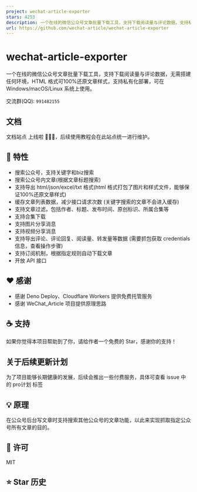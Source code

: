 ```yaml
---
project: wechat-article-exporter
stars: 4253
description: 一个在线的微信公众号文章批量下载工具，支持下载阅读量与评论数据，支持私有化部署，通过浏览器进行使用，无需进行安装
url: https://github.com/wechat-article/wechat-article-exporter
---
```


wechat-article-exporter
=======================

一个在线的微信公众号文章批量下载工具，支持下载阅读量与评论数据，无需搭建任何环境，HTML 格式可100%还原文章样式，支持私有化部署，可在 Windows/macOS/Linux 系统上使用。

交流群(QQ): `991482155`

文档
--

文档站点 上线啦 🎉🎉🎉，后续使用教程会在此站点统一进行维护。

🎯 特性
-----

-   搜索公众号，支持关键字和biz搜索
-   搜索公众号内文章(根据文章标题搜索)
-   支持导出 html/json/excel/txt 格式(html 格式打包了图片和样式文件，能够保证100%还原文章样式)
-   缓存文章列表数据，减少接口请求次数 (关键字搜索的文章不会进入缓存)
-   支持文章过滤，包括作者、标题、发布时间、原创标识、所属合集等
-   支持合集下载
-   支持图片分享消息
-   支持视频分享消息
-   支持导出评论、评论回复、阅读量、转发量等数据 (需要抓包获取 credentials 信息，查看操作步骤)
-   支持订阅机制，根据指定规则自动下载文章
-   开放 API 接口

❤️ 感谢
-----

-   感谢 Deno Deploy、Cloudflare Workers 提供免费托管服务
-   感谢 WeChat\_Article 项目提供原理思路

☕ 支持
----

如果你觉得本项目帮助到了你，请给作者一个免费的 Star，感谢你的支持！

关于后续更新计划
--------

为了项目能够长期健康的发展，后续会推出一些付费服务，具体可查看 issue 中的 pro计划 标签

💡 原理
-----

在公众号后台写文章时支持搜索其他公众号的文章功能，以此来实现抓取指定公众号所有文章的目的。

📝 许可
-----

MIT

⭐ Star 历史
---------
